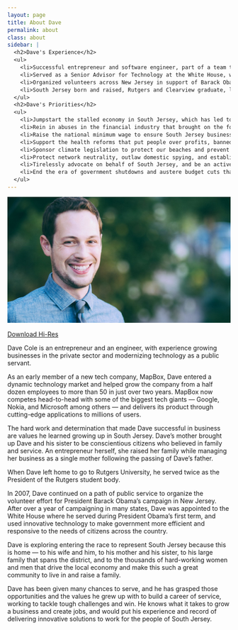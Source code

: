 ```yaml
---
layout: page
title: About Dave
permalink: about
class: about
sidebar: |
  <h2>Dave's Experience</h2>
  <ul>
    <li>Successful entrepreneur and software engineer, part of a team that built and grew a popular technology startup</li>
    <li>Served as a Senior Advisor for Technology at the White House, worked to make government more open and efficient</li>
    <li>Organized volunteers across New Jersey in support of Barack Obama's 2008 campaign</li>
    <li>South Jersey born and raised, Rutgers and Clearview graduate, lives in Mantua Township</li>
  </ul>
  <h2>Dave's Priorities</h2>
  <ul>
    <li>Jumpstart the stalled economy in South Jersey, which has led to high unemployment, shrinking paychecks and cut-back hours</li>
    <li>Rein in abuses in the financial industry that brought on the foreclosure crisis, hurting families across our region</li>
    <li>Raise the national minimum wage to ensure South Jersey businesses and labor stay competitive</li>
    <li>Support the health reforms that put people over profits, banned pre-existing condition and gender-based discriminations, provided insurance for hundreds of thousands of families, and do more to lower costs and expand coverage</li>
    <li>Sponsor climate legislation to protect our beaches and prevent against increasingly powerful superstorms like Sandy</li>
    <li>Protect network neutrality, outlaw domestic spying, and establish rules for commercial drones that grow our economy and protect our privacy</li>
    <li>Tirelessly advocate on behalf of South Jersey, and be an active and engaged representative for our district</li>
    <li>End the era of government shutdowns and austere budget cuts that weaken our economy, bringing new blood to a historically unpopular and ineffective Congress</li>
  </ul>
---
```

![Dave Cole](/img/dave-full.jpg)
<div class="hi-res"><a href="/img/dave-cole-hi-res-4x3.png" target="_blank">Download Hi-Res</a></div>


Dave Cole is an entrepreneur and an engineer, with experience growing businesses in the private sector and modernizing technology as a public servant.

As an early member of a new tech company, MapBox, Dave entered a dynamic technology market and helped grow the company from a half dozen employees to more than 50 in just over two years. MapBox now competes head-to-head with some of the biggest tech giants — Google, Nokia, and Microsoft among others — and delivers its product through cutting-edge applications to millions of users.

The hard work and determination that made Dave successful in business are values he learned growing up in South Jersey. Dave’s mother brought up Dave and his sister to be conscientious citizens who believed in family and service. An entrepreneur herself, she raised her family while managing her business as a single mother following the passing of Dave’s father.

When Dave left home to go to Rutgers University, he served twice as the President of the Rutgers student body.

In 2007, Dave continued on a path of public service to organize the volunteer effort for President Barack Obama’s campaign in New Jersey. After over a year of campaigning in many states, Dave was appointed to the White House where he served during President Obama’s first term, and used innovative technology to make government more efficient and responsive to the needs of citizens across the country.

Dave is exploring entering the race to represent South Jersey because this is home — to his wife and him, to his mother and his sister, to his large family that spans the district, and to the thousands of hard-working women and men that drive the local economy and make this such a great community to live in and raise a family. 

Dave has been given many chances to serve, and he has grasped those opportunities and the values he grew up with to build a career of service, working to tackle tough challenges and win. He knows what it takes to grow a business and create jobs, and would put his experience and record of delivering innovative solutions to work for the people of South Jersey.
